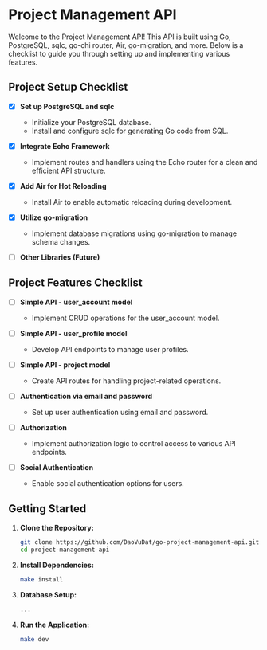 # Project Management API

Welcome to the Project Management API! This API is built using Go, PostgreSQL, sqlc, go-chi router, Air, go-migration, and more. Below is a checklist to guide you through setting up and implementing various features.

## Project Setup Checklist

- [x] **Set up PostgreSQL and sqlc**
  - Initialize your PostgreSQL database.
  - Install and configure sqlc for generating Go code from SQL.

- [x] **Integrate Echo Framework**
  - Implement routes and handlers using the Echo router for a clean and efficient API structure.

- [x] **Add Air for Hot Reloading**
  - Install Air to enable automatic reloading during development.

- [x] **Utilize go-migration**
  - Implement database migrations using go-migration to manage schema changes.

- [ ] **Other Libraries (Future)**


## Project Features Checklist

- [ ] **Simple API - user_account model**
  - Implement CRUD operations for the user_account model.

- [ ] **Simple API - user_profile model**
  - Develop API endpoints to manage user profiles.

- [ ] **Simple API - project model**
  - Create API routes for handling project-related operations.

- [ ] **Authentication via email and password**
  - Set up user authentication using email and password.

- [ ] **Authorization**
  - Implement authorization logic to control access to various API endpoints.

- [ ] **Social Authentication**
  - Enable social authentication options for users.

## Getting Started

1. **Clone the Repository:**
   ```bash
   git clone https://github.com/DaoVuDat/go-project-management-api.git
   cd project-management-api

2. **Install Dependencies:**
   ```bash
   make install

3. **Database Setup:**
   ```bash
   ... 
   
4. **Run the Application:**
    ```bash
   make dev